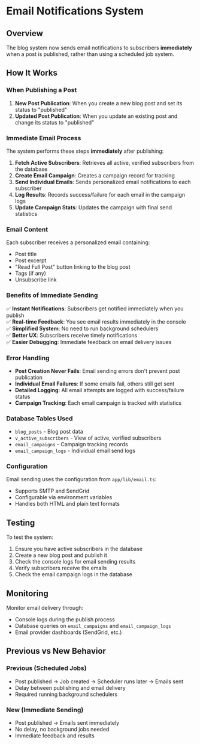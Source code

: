 # Email Notifications System

## Overview

The blog system now sends email notifications to subscribers **immediately** when a post is published, rather than using a scheduled job system.

## How It Works

### When Publishing a Post

1. **New Post Publication**: When you create a new blog post and set its status to "published"
2. **Updated Post Publication**: When you update an existing post and change its status to "published"

### Immediate Email Process

The system performs these steps **immediately** after publishing:

1. **Fetch Active Subscribers**: Retrieves all active, verified subscribers from the database
2. **Create Email Campaign**: Creates a campaign record for tracking
3. **Send Individual Emails**: Sends personalized email notifications to each subscriber
4. **Log Results**: Records success/failure for each email in the campaign logs
5. **Update Campaign Stats**: Updates the campaign with final send statistics

### Email Content

Each subscriber receives a personalized email containing:
- Post title
- Post excerpt 
- "Read Full Post" button linking to the blog post
- Tags (if any)
- Unsubscribe link

### Benefits of Immediate Sending

✅ **Instant Notifications**: Subscribers get notified immediately when you publish  
✅ **Real-time Feedback**: You see email results immediately in the console  
✅ **Simplified System**: No need to run background schedulers  
✅ **Better UX**: Subscribers receive timely notifications  
✅ **Easier Debugging**: Immediate feedback on email delivery issues  

### Error Handling

- **Post Creation Never Fails**: Email sending errors don't prevent post publication
- **Individual Email Failures**: If some emails fail, others still get sent
- **Detailed Logging**: All email attempts are logged with success/failure status
- **Campaign Tracking**: Each email campaign is tracked with statistics

### Database Tables Used

- `blog_posts` - Blog post data
- `v_active_subscribers` - View of active, verified subscribers  
- `email_campaigns` - Campaign tracking records
- `email_campaign_logs` - Individual email send logs

### Configuration

Email sending uses the configuration from `app/lib/email.ts`:
- Supports SMTP and SendGrid
- Configurable via environment variables
- Handles both HTML and plain text formats

## Testing

To test the system:
1. Ensure you have active subscribers in the database
2. Create a new blog post and publish it
3. Check the console logs for email sending results
4. Verify subscribers receive the emails
5. Check the email campaign logs in the database

## Monitoring

Monitor email delivery through:
- Console logs during the publish process
- Database queries on `email_campaigns` and `email_campaign_logs`
- Email provider dashboards (SendGrid, etc.)

## Previous vs New Behavior

### Previous (Scheduled Jobs)
- Post published → Job created → Scheduler runs later → Emails sent
- Delay between publishing and email delivery
- Required running background schedulers

### New (Immediate Sending)  
- Post published → Emails sent immediately
- No delay, no background jobs needed
- Immediate feedback and results
